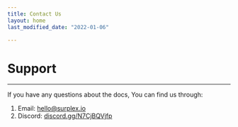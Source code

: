 ```yaml
---
title: Contact Us
layout: home
last_modified_date: "2022-01-06"

---
```

# **Support**
---


If you have any questions about the docs, You can find us through:

1. Email: [hello@surplex.io]
2. Discord: [discord.gg/N7CjBQVjfp]
<!-- 3. Twitter: [SurplexIo] -->

[SurplexIo]: https://twitter.com/SurplexIo
[discord.gg/N7CjBQVjfp]: https://discord.gg/N7CjBQVjfp
[hello@surplex.io]: mailto:hello@surplex.io